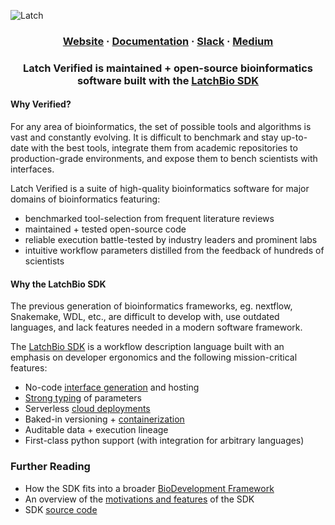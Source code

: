 ![Latch]()

<html>
  <h3 align="center">
  <a href="https://latch.bio/sdk">Website</a>
  <span> · </span>
  <a href="https://docs.latch.bio/">Documentation</a>
  <span> · </span>
  <a href="https://join.slack.com/t/latchbiosdk/shared_invite/zt-193ibmedi-WB6mBu2GJ2WejUHhxMOuwg">Slack</a>
  <span> · </span>
  <a href="https://latchbio.substack.com/">Medium</a>
  </h3>
</html>

<html>
  <h3 align="center">
  Latch Verified is maintained + open-source bioinformatics software built with
the <a href="https://github.com/latchbio/latch">LatchBio SDK</a>
  </h3>
</html>

#### Why Verified?

For any area of bioinformatics, the set of possible tools and algorithms is vast
and constantly evolving. It is difficult to benchmark and stay up-to-date with
the best tools, integrate them from academic repositories to production-grade
environments, and expose them to bench scientists with interfaces.

Latch Verified is a suite of high-quality bioinformatics software for major
domains of bioinformatics featuring:

  * benchmarked tool-selection from frequent literature reviews
  * maintained + tested open-source code
  * reliable execution battle-tested by industry leaders and prominent labs
  * intuitive workflow parameters distilled from the feedback of hundreds of
    scientists

#### Why the LatchBio SDK

The previous generation of bioinformatics frameworks, eg. nextflow, Snakemake,
WDL, etc., are difficult to develop with, use outdated languages, and lack
features needed in a modern software framework.

The [LatchBio SDK](github.com/latchbio/latch) is a workflow description language
built with an emphasis on developer ergonomics and the following
mission-critical features:

- No-code [interface generation](https://docs.latch.bio/basics/customizing_interface.html) and hosting
- [Strong typing](https://docs.latch.bio/basics/parameter_types.html) of parameters
- Serverless [cloud deployments](https://docs.latch.bio/basics/defining_cloud_resources.html)
- Baked-in versioning + [containerization](https://docs.latch.bio/basics/writing_dockerfiles.html)
- Auditable data + execution lineage
- First-class python support (with integration for arbitrary languages)

### Further Reading

  * How the SDK fits into a broader [BioDevelopment Framework](https://latchbio.substack.com/p/bio-dev-fw)
  * An overview of the [motivations and features](https://latchbio.substack.com/p/the-latch-sdk) of the SDK
  * SDK [source code](https://github.com/latchbio/latch)
